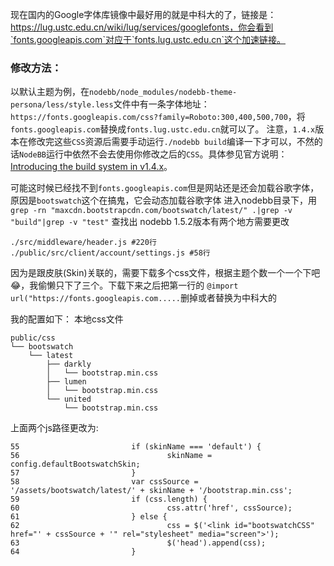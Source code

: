 现在国内的Google字体库镜像中最好用的就是中科大的了，链接是：https://lug.ustc.edu.cn/wiki/lug/services/googlefonts，你会看到`fonts.googleapis.com`对应于`fonts.lug.ustc.edu.cn`这个加速链接。

### 修改方法：

以默认主题为例，在`nodebb/node_modules/nodebb-theme-persona/less/style.less`文件中有一条字体地址：`https://fonts.googleapis.com/css?family=Roboto:300,400,500,700`，将`fonts.googleapis.com`替换成`fonts.lug.ustc.edu.cn`就可以了。
注意，`1.4.x`版本在修改完这些`CSS`资源后需要手动运行`./nodebb build`编译一下才可以，不然的话`NodeBB`运行中依然不会去使用你修改之后的`CSS`。具体参见官方说明：[Introducing the build system in v1.4.x](https://blog.nodebb.org/introducing-the-build-system-in-v1-4-3/)。

可能这时候已经找不到`fonts.googleapis.com`但是网站还是还会加载谷歌字体，原因是`bootswatch`这个在搞鬼，它会动态加载谷歌字体
进入nodebb目录下，用`grep -rn "maxcdn.bootstrapcdn.com/bootswatch/latest/" .|grep -v "build"|grep -v "test"` 查找出
nodebb 1.5.2版本有两个地方需要更改
```
./src/middleware/header.js #220行
./public/src/client/account/settings.js #58行
```
因为是跟皮肤(Skin)关联的，需要下载多个css文件，根据主题个数一个一个下吧😂，我偷懒只下了三个。下载下来之后把第一行的 `@import url("https://fonts.googleapis.com.....`删掉或者替换为中科大的

我的配置如下：
本地css文件
```
public/css
└── bootswatch
    └── latest
        ├── darkly
        │   └── bootstrap.min.css
        ├── lumen
        │   └── bootstrap.min.css
        └── united
            └── bootstrap.min.css
```        

上面两个js路径更改为:
```
55                         if (skinName === 'default') {
56                                 skinName = config.defaultBootswatchSkin;
57                         }
58                         var cssSource = '/assets/bootswatch/latest/' + skinName + '/bootstrap.min.css';
59                         if (css.length) {
60                                 css.attr('href', cssSource);
61                         } else {
62                                 css = $('<link id="bootswatchCSS" href="' + cssSource + '" rel="stylesheet" media="screen">');
63                                 $('head').append(css);
64                         }
```
